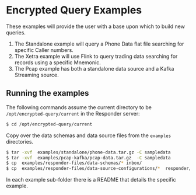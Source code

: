 # Encrypted Query Examples

These examples will provide the user with a base upon which to build new queries.

1. The Standalone example will query a Phone Data flat file searching for specific Caller numbers.
2. The Xetra example will use Flink to query trading data searching for records using a specific Mnemonic.
3. The Pcap example has both a standalone data source and a Kafka Streaming source.

## Running the examples
The following commands assume the current directory to be `/opt/encrypted-query/current` in the Responder server:

``` sh 
$ cd /opt/encrypted-query/current
```

Copy over the data schemas and data source files from the `examples` directories.

``` sh
$ tar -xvf  examples/standalone/phone-data.tar.gz -C sampledata
$ tar -xvf  examples/pcap-kafka/pcap-data.tar.gz  -C sampledata
$ cp  examples/responder-files/data-schemas/* inbox/
$ cp  examples/responder-files/data-source-configurations/*  responder/etc/
```

In each example sub-folder there is a README that details the specific example.

